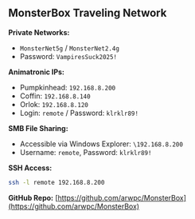 ## MonsterBox Traveling Network

**Private Networks:**
- `MonsterNet5g` / `MonsterNet2.4g`
- Password: `VampiresSuck2025!`

**Animatronic IPs:**
- Pumpkinhead: `192.168.8.200`
- Coffin: `192.168.8.140`
- Orlok: `192.168.8.120`
- Login: `remote` / Password: `klrklr89!`

**SMB File Sharing:**
- Accessible via Windows Explorer: `\192.168.8.200`
- Username: `remote`, Password: `klrklr89!`

**SSH Access:**
```bash
ssh -l remote 192.168.8.200
```

**GitHub Repo:**
[https://github.com/arwpc/MonsterBox](https://github.com/arwpc/MonsterBox)
